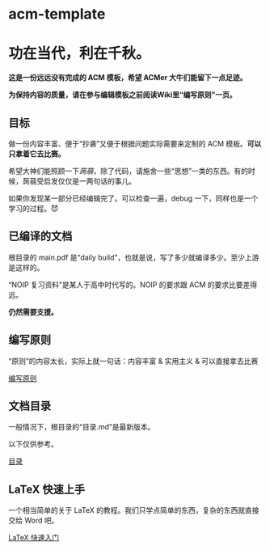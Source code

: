 acm-template
===

# 功在当代，利在千秋。

**这是一份远远没有完成的 ACM 模板，希望 ACMer 大牛们能留下一点足迹。**

**为保持内容的质量，请在参与编辑模板之前阅读Wiki里“编写原则”一页。**

## 目标

做一份内容丰富、便于“抄袭”又便于根据问题实际需要来定制的 ACM 模板。**可以只拿着它去比赛。**

希望大神们能照顾一下*蒟蒻*，除了代码，请施舍一些“思想”一类的东西。有的时候，蒟蒻受启发仅仅是一两句话的事儿。

如果你发现某一部分已经编辑完了。可以检查一遍，debug 一下，同样也是一个学习的过程。😈

## 已编译的文档
根目录的 main.pdf 是“daily build”，也就是说，写了多少就编译多少。至少上游是这样的。

“NOIP 复习资料”是某人于高中时代写的。NOIP 的要求跟 ACM 的要求比要差得远。

**仍然需要支援。**

## 编写原则

“原则”的内容太长，实际上就一句话：内容丰富 & 实用主义 & 可以直接拿去比赛

[编写原则](https://github.com/vjudge1/acm-template/wiki/编写原则)

## 文档目录
一般情况下，根目录的“目录.md”是最新版本。

以下仅供参考。

[目录](https://github.com/vjudge1/acm-template/wiki/文档目录参考)

## LaTeX 快速上手
一个相当简单的关于 LaTeX 的教程。我们只学点简单的东西，复杂的东西就直接交给 Word 吧。

[LaTeX 快速入门](https://github.com/vjudge1/acm-template/wiki/LaTeX-快速上手)
